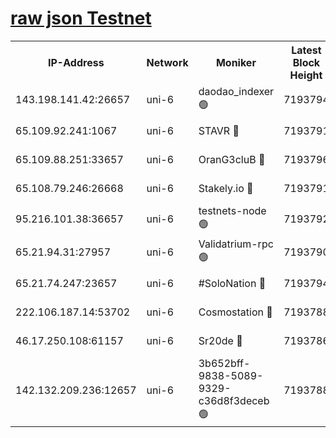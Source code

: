 [raw json Testnet](https://rpc-check.junot.stavr.tech/junot/rpc-junot-result.json)
=


<table><tr><th>IP-Address</th><th>Network</th><th>Moniker</th><th>Latest Block Height</th><th>Earliest Block Height</th><th>Catching Up</th><th>Tx Index</th><th>Voting Power</th><th>Scan Time</th></tr><tr><td>143.198.141.42:26657</td><td>uni-6</td><td>daodao_indexer 🟢</td><td>7193794</td><td>1</td><td>False</td><td>off</td><td>0</td><td>2024-01-19T15:29:09.550895307UTC</td></tr><tr><td>65.109.92.241:1067</td><td>uni-6</td><td>STAVR 🔴</td><td>7193791</td><td>1138541</td><td>False</td><td>on</td><td>6052</td><td>2024-01-19T15:28:57.246536043UTC</td></tr><tr><td>65.109.88.251:33657</td><td>uni-6</td><td>OranG3cluB 🔴</td><td>7193796</td><td>1138541</td><td>False</td><td>on</td><td>11</td><td>2024-01-19T15:29:13.989573398UTC</td></tr><tr><td>65.108.79.246:26668</td><td>uni-6</td><td>Stakely.io 🔴</td><td>7193791</td><td>1570872</td><td>False</td><td>on</td><td>1574932</td><td>2024-01-19T15:28:57.598897458UTC</td></tr><tr><td>95.216.101.38:36657</td><td>uni-6</td><td>testnets-node 🟢</td><td>7193792</td><td>1615130</td><td>False</td><td>on</td><td>0</td><td>2024-01-19T15:29:00.014464330UTC</td></tr><tr><td>65.21.94.31:27957</td><td>uni-6</td><td>Validatrium-rpc 🟢</td><td>7193790</td><td>2943363</td><td>False</td><td>on</td><td>0</td><td>2024-01-19T15:28:52.737125310UTC</td></tr><tr><td>65.21.74.247:23657</td><td>uni-6</td><td>#SoloNation 🔴</td><td>7193794</td><td>5208001</td><td>False</td><td>on</td><td>112</td><td>2024-01-19T15:29:08.615785625UTC</td></tr><tr><td>222.106.187.14:53702</td><td>uni-6</td><td>Cosmostation 🔴</td><td>7193788</td><td>5344501</td><td>False</td><td>on</td><td>110003</td><td>2024-01-19T15:28:50.323364620UTC</td></tr><tr><td>46.17.250.108:61157</td><td>uni-6</td><td>Sr20de 🔴</td><td>7193786</td><td>6419777</td><td>False</td><td>on</td><td>37</td><td>2024-01-19T15:28:44.543400403UTC</td></tr><tr><td>142.132.209.236:12657</td><td>uni-6</td><td>3b652bff-9838-5089-9329-c36d8f3deceb 🟢</td><td>7193788</td><td>7161280</td><td>False</td><td>on</td><td>0</td><td>2024-01-19T15:28:48.893073688UTC</td></tr></table>